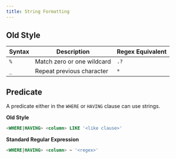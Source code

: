 ```yaml
---
title: String Formatting
---
```


## Old Style

| Syntax  | Description  | Regex Equivalent |
|---|---|---|
| `%` | Match zero or one wildcard | `.?` |
| `_` | Repeat previous character | `*` |


## Predicate

A predicate either in the `WHERE` or `HAVING` clause can use strings.

**Old Style**
```sql
<WHERE|HAVING> <column> LIKE '<like clause>'
```

**Standard Regular Expression**

```sql
<WHERE|HAVING> <column> ~ '<regex>'
```
